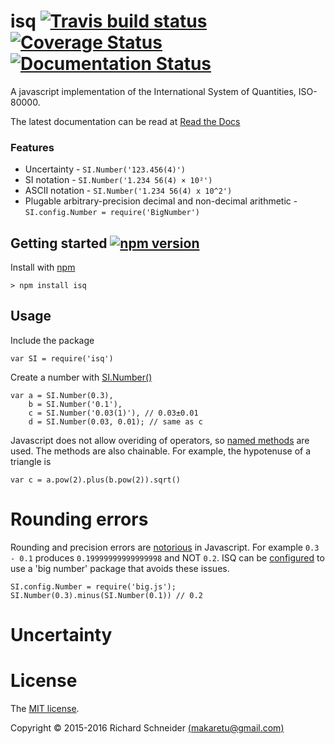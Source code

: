 # isq [![Travis build status](https://travis-ci.org/richardschneider/isq.svg)](https://travis-ci.org/richardschneider/isq) [![Coverage Status](https://coveralls.io/repos/github/richardschneider/isq/badge.svg?branch=master)](https://coveralls.io/github/richardschneider/isq?branch=master) [![Documentation Status](http://readthedocs.org/projects/isq/badge/?version=latest)](http://isq.readthedocs.org/en/latest/?badge=latest)

A javascript implementation of the International System of Quantities, ISO-80000.

The latest documentation can be read at [Read the Docs](http://isq.readthedocs.org/en/latest/)

### Features
* Uncertainty - `SI.Number('123.456(4)')`
* SI notation - `SI.Number('1.234 56(4) × 10²')`
* ASCII notation - `SI.Number('1.234 56(4) x 10^2')`
* Plugable arbitrary-precision decimal and non-decimal arithmetic - `SI.config.Number = require('BigNumber')`

## Getting started [![npm version](https://badge.fury.io/js/isq.svg)](https://badge.fury.io/js/isq)

Install with [npm](http://blog.npmjs.org/post/85484771375/how-to-install-npm)

    > npm install isq

## Usage

Include the package

    var SI = require('isq')

Create a number with [SI.Number()]()

    var a = SI.Number(0.3),
        b = SI.Number('0.1'),
        c = SI.Number('0.03(1)'), // 0.03±0.01
        d = SI.Number(0.03, 0.01); // same as c

Javascript does not allow overiding of operators, so [named methods](http://isq.readthedocs.io/en/latest/math) are used.  The methods are also chainable.  For example, the hypotenuse of a triangle is

    var c = a.pow(2).plus(b.pow(2)).sqrt()

# Rounding errors

Rounding and precision errors are [notorious](http://modernweb.com/2014/02/17/what-every-javascript-developer-should-know-about-floating-points/) in Javascript. For example `0.3 - 0.1` produces `0.19999999999999998` and NOT `0.2`. ISQ can be [configured]() to use a 'big number' package that avoids these issues.

    SI.config.Number = require('big.js');
    SI.Number(0.3).minus(SI.Number(0.1)) // 0.2

# Uncertainty

# License
The [MIT license](LICENSE).

Copyright © 2015-2016 Richard Schneider [(makaretu@gmail.com)](mailto:makaretu@gmail.com?subject=ISQ)
